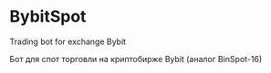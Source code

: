 # BybitSpot
Trading bot for exchange Bybit

Бот для спот торговли на криптобирже Bybit (аналог BinSpot-16)

